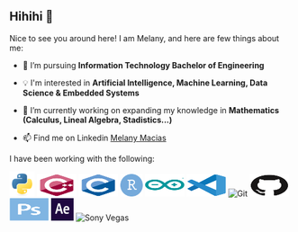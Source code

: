 ## Hihihi 👋
Nice to see you around here! 
I am Melany, and here are few things about me:

-  🚀 I’m pursuing **Information Technology Bachelor of Engineering**
- :bulb: I'm interested in **Artificial Intelligence, Machine Learning, Data Science &  Embedded Systems**
- 🔭 I’m currently working on expanding my knowledge in **Mathematics (Calculus, Lineal Algebra, Stadistics...)**


- 📫 Find me on Linkedin [Melany Macias](https://www.linkedin.com/in/melanymacias/)

I have been working with the following:<br/> 

<img title="Python" alt="Python" src="https://raw.githubusercontent.com/devicons/devicon/master/icons/python/python-original.svg" width="45" height="45" /> <img title="C++" alt="C++" src= "https://raw.githubusercontent.com/devicons/devicon/master/icons/cplusplus/cplusplus-original.svg" width="70" height="40" />
<img title="C" alt="C" src="https://raw.githubusercontent.com/devicons/devicon/master/icons/c/c-original.svg" width="70" height="40" />
<img title="R" alt="R" src= "https://raw.githubusercontent.com/devicons/devicon/master/icons/rstudio/rstudio-original.svg" width="40" height= "40" />
<img title="Arduino" alt="Arduino" src="https://raw.githubusercontent.com/devicons/devicon/master/icons/arduino/arduino-original.svg" width="70" height="40" />
<img title="VSCode" alt="VSCode" src="https://raw.githubusercontent.com/devicons/devicon/master/icons/vscode/vscode-original.svg" width="70" height="40" />
<img title="Git" alt="Git" src="https://raw.githubusercontent.com/Thomas-George-T/Thomas-George-T/master/assets/git.svg" width="70" height="40" />
<img title="GitHub" alt="Github" src="https://raw.githubusercontent.com/devicons/devicon/master/icons/github/github-original.svg" width="70" height="40" />
<img title="Photoshop" alt="Photoshop" src="https://raw.githubusercontent.com/devicons/devicon/master/icons/photoshop/photoshop-plain.svg" width="70" height="40" />
<img title= "AfterEffects" src="https://raw.githubusercontent.com/devicons/devicon/2ae2a900d2f041da66e950e4d48052658d850630/icons/aftereffects/aftereffects-plain.svg" width="40" height="40">
 <img title="Sony Vegas" alt="Sony Vegas" src= "https://1.bp.blogspot.com/-cgdtggljikM/XE9BQ_sgURI/AAAAAAAAHb8/SMDYMhzhp0AQiPHm2IQtu6_0x24by8nxgCK4BGAYYCw/s640/logo%2Bsony%2Bvegas.png" width="40" height="40" />
